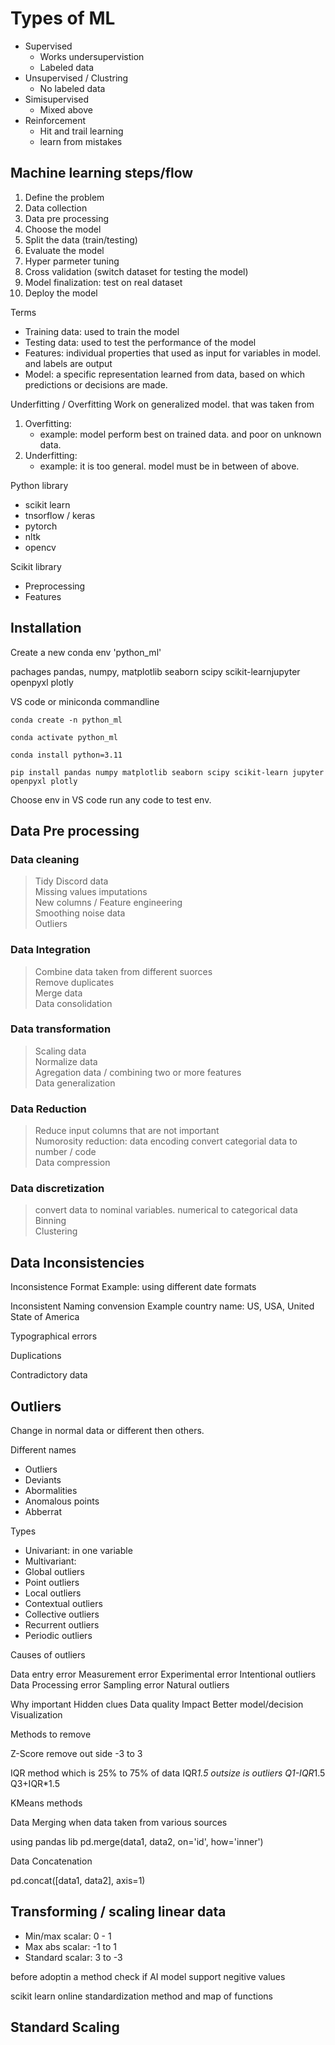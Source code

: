 # Types of ML

- Supervised
  - Works undersupervistion
  - Labeled data
- Unsupervised / Clustring
  - No labeled data
- Simisupervised
  - Mixed above
- Reinforcement
  - Hit and trail learning
  - learn from mistakes

## Machine learning steps/flow

1. Define the problem
2. Data collection
3. Data pre processing
4. Choose the model
5. Split the data (train/testing)
6. Evaluate the model
7. Hyper parmeter tuning
8. Cross validation (switch dataset for testing the model)
9. Model finalization: test on real dataset
10. Deploy the model

Terms

- Training data: used to train the model
- Testing data: used to test the performance of the model
- Features: individual properties that used as input for variables in model. and labels are output
- Model: a specific representation learned from data, based on which predictions or decisions are made.

Underfitting / Overfitting
Work on generalized model. that was taken from 

1. Overfitting: 
   - example: model perform best on trained data. and poor on unknown data.
2. Underfitting: 
   - example: it is too general.
model must be in between of above.

Python library

- scikit learn
- tnsorflow / keras
- pytorch
- nltk
- opencv

Scikit library

- Preprocessing
- Features


## Installation

Create a new conda env 'python_ml'

pachages
pandas, numpy, matplotlib
seaborn
scipy
scikit-learnjupyter
openpyxl
plotly

VS code or miniconda commandline

`conda create -n python_ml`

`conda activate python_ml`

`conda install python=3.11`

`pip install pandas numpy matplotlib seaborn scipy scikit-learn jupyter openpyxl plotly`

Choose env in VS code run any code to test env.

## Data Pre processing

### Data cleaning

> Tidy
> Discord data \
> Missing values imputations\
> New columns / Feature engineering\
> Smoothing noise data\
> Outliers

### Data Integration

> Combine data taken from different suorces\
> Remove duplicates\
> Merge data\
> Data consolidation

### Data transformation

> Scaling data\
> Normalize data\
> Agregation data / combining two or more features\
> Data generalization

### Data Reduction

> Reduce input columns that are not important\
> Numorosity reduction: data encoding convert categorial data to number / code\
> Data compression

### Data discretization

> convert data to nominal variables. numerical to categorical data\
> Binning\
> Clustering

## Data Inconsistencies

Inconsistence Format
Example: using different date formats

Inconsistent Naming convension
Example country name: US, USA, United State of America

Typographical errors

Duplications

Contradictory data

## Outliers

Change in normal data or different then others.

Different names

- Outliers
- Deviants
- Abormalities
- Anomalous points
- Abberrat

Types

- Univariant: in one variable
- Multivariant:
- Global outliers
- Point outliers
- Local outliers
- Contextual outliers
- Collective outliers
- Recurrent outliers
- Periodic outliers

Causes of outliers

Data entry error
Measurement error
Experimental error
Intentional outliers
Data Processing error
Sampling error
Natural outliers

Why important
Hidden clues
Data quality
Impact
Better model/decision
Visualization

Methods to remove

Z-Score
remove out side -3 to 3

IQR method
which is 25% to 75% of data
IQR*1.5 outsize is outliers
Q1-IQR*1.5
Q3+IQR*1.5

KMeans methods

Data Merging
when data taken from various sources

using pandas lib
pd.merge(data1, data2, on='id', how='inner')

Data Concatenation

pd.concat([data1, data2], axis=1)

## Transforming / scaling linear data

- Min/max scalar: 0 - 1
- Max abs scalar: -1 to 1
- Standard scalar: 3 to -3

before adoptin a method check if AI model support negitive values

scikit learn online
standardization method and map of functions

## Standard Scaling
